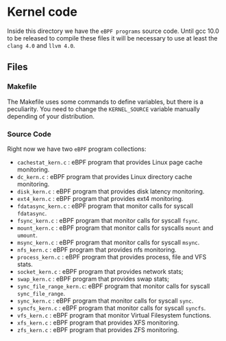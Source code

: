 # Kernel code

Inside this directory we have the `eBPF programs` source code. Until gcc 10.0 to be released to compile
these files it will be necessary to use at least the `clang 4.0` and `llvm 4.0`.

## Files

### Makefile

The Makefile uses some commands to define variables, but there is a peculiarity. You need to change
the `KERNEL_SOURCE` variable manually depending of your distribution.

### Source Code

Right now we have two `eBPF` program collections:

-  `cachestat_kern.c`      : eBPF program that provides Linux page cache monitoring.
-  `dc_kern.c`             : eBPF program that provides Linux directory cache monitoring.
-  `disk_kern.c`           : eBPF program that provides disk latency monitoring.
-  `ext4_kern.c`           : eBPF program that provides ext4 monitoring.
-  `fdatasync_kern.c`      : eBPF program that monitor calls for syscall `fdatasync`.
-  `fsync_kern.c`          : eBPF program that monitor calls for syscall `fsync`.
-  `mount_kern.c`          : eBPF program that monitor calls for syscalls `mount` and `umount`.
-  `msync_kern.c`          : eBPF program that monitor calls for syscall `msync`.
-  `nfs_kern.c`            : eBPF program that provides nfs monitoring.
-  `process_kern.c`        : eBPF program that provides process, file and VFS stats.
-  `socket_kern.c`         : eBPF program that provides network stats;
-  `swap_kern.c`           : eBPF program that provides swap stats;
-  `sync_file_range_kern.c`: eBPF program that monitor calls for syscall `sync_file_range`.
-  `sync_kern.c`           : eBPF program that monitor calls for syscall `sync`.
-  `syncfs_kern.c`         : eBPF program that monitor calls for syscall `syncfs`.
-  `vfs_kern.c`            : eBPF program that monitor Virtual Filesystem functions.
-  `xfs_kern.c`            : eBPF program that provides XFS monitoring.
-  `zfs_kern.c`            : eBPF program that provides ZFS monitoring.

